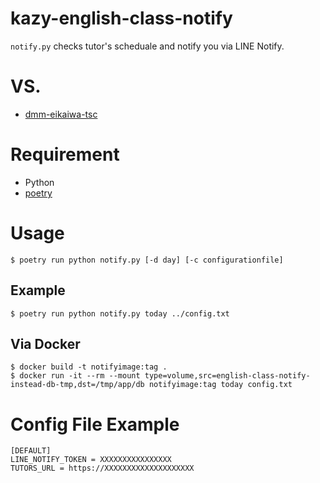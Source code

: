 # kazy-english-class-notify

`notify.py` checks tutor's scheduale and notify you via LINE Notify.

# VS.
- [dmm-eikaiwa-tsc](https://github.com/oinume/dmm-eikaiwa-tsc/)

# Requirement
- Python
- [poetry](https://cocoatomo.github.io/poetry-ja/)

# Usage

```
$ poetry run python notify.py [-d day] [-c configurationfile]
```

## Example
```
$ poetry run python notify.py today ../config.txt
```

## Via Docker 
```
$ docker build -t notifyimage:tag .
$ docker run -it --rm --mount type=volume,src=english-class-notify-instead-db-tmp,dst=/tmp/app/db notifyimage:tag today config.txt
```

# Config File Example

```
[DEFAULT]
LINE_NOTIFY_TOKEN = XXXXXXXXXXXXXXXX
TUTORS_URL = https://XXXXXXXXXXXXXXXXXXXX
```